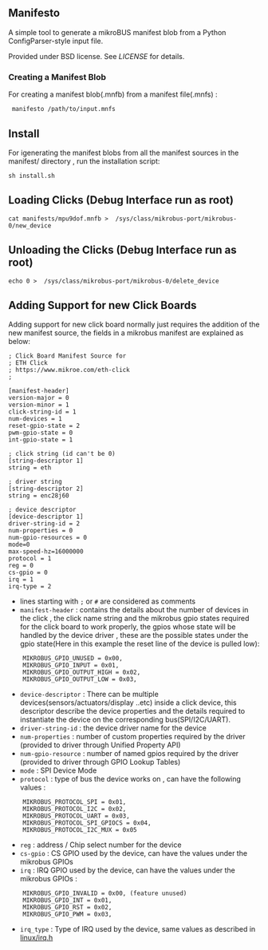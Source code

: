 ## Manifesto

A simple tool to generate a mikroBUS manifest blob from a Python
ConfigParser-style input file.

Provided under BSD license. See *LICENSE* for details.

### Creating a Manifest Blob

For creating a manifest blob(.mnfb) from a manifest file(.mnfs) :
```
 manifesto /path/to/input.mnfs
```
## Install

For igenerating the manifest blobs from all the manifest sources in the manifest/ directory , run the installation script:

```
sh install.sh
```
## Loading Clicks (Debug Interface run as root)

```
cat manifests/mpu9dof.mnfb >  /sys/class/mikrobus-port/mikrobus-0/new_device
```
## Unloading the Clicks (Debug Interface run as root)

```
echo 0 >  /sys/class/mikrobus-port/mikrobus-0/delete_device
```
## Adding Support for new Click Boards
 
Adding support for new click board normally just requires the addition of the new manifest source, the fields in a mikrobus manifest are explained as below:
```
; Click Board Manifest Source for
; ETH Click
; https://www.mikroe.com/eth-click
;

[manifest-header]
version-major = 0
version-minor = 1
click-string-id = 1
num-devices = 1
reset-gpio-state = 2
pwm-gpio-state = 0
int-gpio-state = 1

; click string (id can't be 0)
[string-descriptor 1]
string = eth

; driver string
[string-descriptor 2]
string = enc28j60

; device descriptor
[device-descriptor 1]
driver-string-id = 2
num-properties = 0
num-gpio-resources = 0
mode=0
max-speed-hz=16000000
protocol = 1
reg = 0
cs-gpio = 0
irq = 1
irq-type = 2
```
* lines starting with ```;``` or ```#``` are considered as comments
* ```manifest-header``` : contains the details about the number of devices in the click , the click name string and the mikrobus gpio states required for the click board to work properly, the gpios whose state will be handled by the device driver , these are the possible states under the gpio state(Here in this example the reset line of the device is pulled low):
```
	MIKROBUS_GPIO_UNUSED = 0x00,
	MIKROBUS_GPIO_INPUT = 0x01,
	MIKROBUS_GPIO_OUTPUT_HIGH = 0x02,
	MIKROBUS_GPIO_OUTPUT_LOW = 0x03,
 ```
* ```device-descriptor``` : There can be multiple devices(sensors/actuators/display ..etc) inside a click device, this descriptor describe the device properties and the details required to instantiate the device on the corresponding bus(SPI/I2C/UART).
* ```driver-string-id``` : the device driver name for the device
* ```num-properties``` : number of custom properties required by the driver (provided to driver through Unified Property API)
* ```num-gpio-resource``` : number of named gpios required by the driver (provided to driver through GPIO Lookup Tables)
* ```mode``` : SPI Device Mode
* ```protocol``` : type of bus the device works on , can have the following values :
```
	MIKROBUS_PROTOCOL_SPI = 0x01,
	MIKROBUS_PROTOCOL_I2C = 0x02,
	MIKROBUS_PROTOCOL_UART = 0x03,
	MIKROBUS_PROTOCOL_SPI_GPIOCS = 0x04,
	MIKROBUS_PROTOCOL_I2C_MUX = 0x05
```
* ```reg``` : address / Chip select number for the device
* ```cs-gpio``` : CS GPIO used by the device, can have the values under the mikrobus GPIOs
* ```irq``` : IRQ GPIO used by the device, can have the values under the mikrobus GPIOs :
```
	MIKROBUS_GPIO_INVALID = 0x00, (feature unused)
	MIKROBUS_GPIO_INT = 0x01,
	MIKROBUS_GPIO_RST = 0x02,
	MIKROBUS_GPIO_PWM = 0x03,
```
* ```irq_type``` : Type of IRQ used by the device, same values as described in [linux/irq.h](https://elixir.bootlin.com/linux/v4.4/source/include/linux/irq.h#L80)

